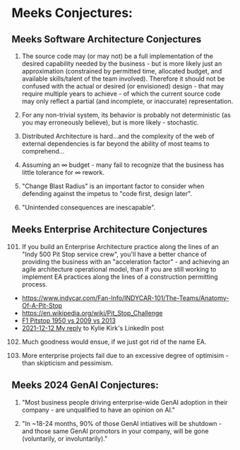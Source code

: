 
# Meeks Conjectures:


## Meeks Software Architecture Conjectures

1. The source code may (or may not) be a full implementation of the desired capability needed by the business - but is more likely just an approximation (constrained by permitted time, allocated budget, and available skills/talent of the team involved). Therefore it should not be confused with the actual or desired (or envisioned) design - that may require multiple years to achieve - of which the current source code may only reflect a partial (and incomplete, or inaccurate) representation.

2. For any non-trivial system, its behavior is probably not deterministic (as you may erroneously believe), but is more likely - stochastic.

3. Distributed Architecture is hard...and the complexity of the web of external dependencies is far beyond the ability of most teams to comprehend...

4. Assuming an ∞ budget - many fail to recognize that the business has little tolerance for ∞ rework.

5. "Change Blast Radius" is an important factor to consider when defending against the impetus to "code first, design later".

6. "Unintended consequences are inescapable".


## Meeks Enterprise Architecture Conjectures

101. If you build an Enterprise Architecture  practice along the lines of an "Indy 500 Pit Stop service crew", you'll  have a better chance of providing the business with an "acceleration factor" - and achieving an agile architecture operational model, than if you are still working to implement EA practices along the lines of a construction permitting process.
  + https://www.indycar.com/Fan-Info/INDYCAR-101/The-Teams/Anatomy-Of-A-Pit-Stop
  + https://en.wikipedia.org/wiki/Pit_Stop_Challenge
  + [F1 Pitstop 1950 vs 2009 vs 2013](https://www.youtube.com/watch?v=12lThqXA-Dg)
  + [2021-12-12 My reply](https://www.linkedin.com/feed/update/urn:li:activity:6875793881510813697?commentUrn=urn%3Ali%3Acomment%3A%28activity%3A6875793881510813697%2C6875849433637097472%29) to Kylie Kirk's LinkedIn post


102. Much goodness would ensue, if we just got rid of the name EA. 


103. More enterprise projects fail due to an excessive degree of optimisim - than skipticism and pessimism.



## Meeks 2024 GenAI Conjectures:

1. "Most business people driving enterprise-wide GenAI adoption in their company - are unqualified to have an opinion on AI."


2. "In ~18-24 months, 90% of those GenAI intiatives will be shutdown - and those same GenAI promotors in your company, will be gone (voluntarily, or involuntarily)."
